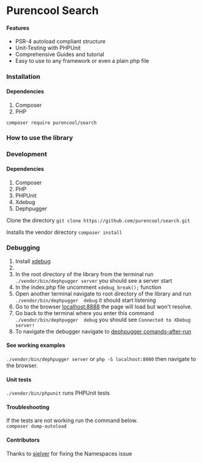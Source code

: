 Purencool Search
=========================


#### Features

* PSR-4 autoload compliant structure
* Unit-Testing with PHPUnit
* Comprehensive Guides and tutorial
* Easy to use to any framework or even a plain php file


### Installation 
#### Dependencies
1. Composer
2. PHP  

`composer require purencool/search`



### How to use the library




### Development
#### Dependencies
1. Composer
2. PHP  
3. PHPUnit
4. Xdebug
5. Dephpugger

Clone the directory
`git clone https://github.com/purencool/search.git`

Installs the vendor directory
`composer install`

### Debugging
1. Install [xdebug](https://xdebug.org/docs/install)
2. 
2. In the root directory of the library from the terminal run `./vendor/bin/dephpugger server` you should see a server start
3. In the index.php file uncomment `xdebug_break();` function
4. Open another terminal navigate to root directory of the library and run  `./vendor/bin/dephpugger  debug` it should start listening
5. Go to the browser [localhost:8888](http://localhost:8888) the page will load but won't resolve.
6. Go back to the terminal where you enter this command `./vendor/bin/dephpugger  debug` you should see `Connected to XDebug server!`
7. To navigate the debugger navigate to [dephpugger comands-after-run](https://github.com/tacnoman/dephpugger#comands-after-run)

                     


#### See working examples
`./vendor/bin/dephpugger server` or `php -S localhost:8000` then navigate to the browser.

#### Unit tests
`./vendor/bin/phpunit` runs PHPUnit tests


#### Troubleshooting
If the tests are not working run the command below.   
`composer dump-autoload` 



#### Contributors
Thanks to [sielver](https://github.com/sielver) for fixing the Namespaces issue